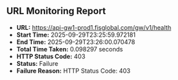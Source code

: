 ## URL Monitoring Report

- **URL:** https://api-gw1-prod1.fisglobal.com/gw/v1/health
- **Start Time:** 2025-09-29T23:25:59.972181
- **End Time:** 2025-09-29T23:26:00.070478
- **Total Time Taken:** 0.098297 seconds
- **HTTP Status Code:** 403
- **Status:** Failure
- **Failure Reason:** HTTP Status Code: 403
